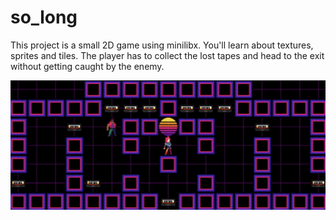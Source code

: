 # so_long
This project is a small 2D game using minilibx. You'll learn about textures, sprites and tiles.
The player has to collect the lost tapes and head to the exit without getting caught by the enemy.

![Preview](https://github.com/frogfromlake/so_long/blob/master/Preview.png)
